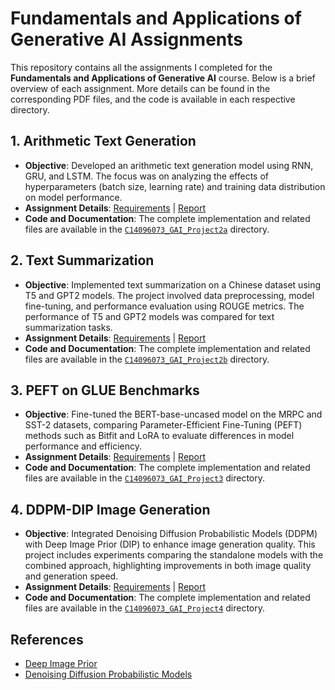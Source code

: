 # Fundamentals and Applications of Generative AI Assignments

This repository contains all the assignments I completed for the **Fundamentals and Applications of Generative AI** course. Below is a brief overview of each assignment. More details can be found in the corresponding PDF files, and the code is available in each respective directory.

## 1. Arithmetic Text Generation
- **Objective**: Developed an arithmetic text generation model using RNN, GRU, and LSTM. The focus was on analyzing the effects of hyperparameters (batch size, learning rate) and training data distribution on model performance.
- **Assignment Details**: [Requirements](https://github.com/hsylin/GAI/blob/main/C14096073_GAI_Project2a/GAI_Project2a_requirment.pdf) | [Report](https://github.com/hsylin/GAI/blob/main/C14096073_GAI_Project2a/GAI_Project2a_report.pdf)
- **Code and Documentation**: The complete implementation and related files are available in the [`C14096073_GAI_Project2a`](https://github.com/hsylin/GAI/tree/main/C14096073_GAI_Project2a) directory.

## 2. Text Summarization
- **Objective**: Implemented text summarization on a Chinese dataset using T5 and GPT2 models. The project involved data preprocessing, model fine-tuning, and performance evaluation using ROUGE metrics. The performance of T5 and GPT2 models was compared for text summarization tasks.
- **Assignment Details**: [Requirements](https://github.com/hsylin/GAI/blob/main/C14096073_GAI_Project2b/GAI_Project2b_requirment.pdf) | [Report](https://github.com/hsylin/GAI/blob/main/C14096073_GAI_Project2b/GAI_Project2b_report.pdf)
- **Code and Documentation**: The complete implementation and related files are available in the [`C14096073_GAI_Project2b`](https://github.com/hsylin/GAI/tree/main/C14096073_GAI_Project2b) directory.

## 3. PEFT on GLUE Benchmarks
- **Objective**: Fine-tuned the BERT-base-uncased model on the MRPC and SST-2 datasets, comparing Parameter-Efficient Fine-Tuning (PEFT) methods such as Bitfit and LoRA to evaluate differences in model performance and efficiency.
- **Assignment Details**: [Requirements](https://github.com/hsylin/GAI/blob/main/C14096073_GAI_Project3/GAI_Project3_requirment.pdf) | [Report](https://github.com/hsylin/GAI/blob/main/C14096073_GAI_Project3/GAI_Project3_report.pdf)
- **Code and Documentation**: The complete implementation and related files are available in the [`C14096073_GAI_Project3`](https://github.com/hsylin/GAI/tree/main/C14096073_GAI_Project3) directory.

## 4. DDPM-DIP Image Generation
- **Objective**: Integrated Denoising Diffusion Probabilistic Models (DDPM) with Deep Image Prior (DIP) to enhance image generation quality. This project includes experiments comparing the standalone models with the combined approach, highlighting improvements in both image quality and generation speed.
- **Assignment Details**: [Requirements](https://github.com/hsylin/GAI/blob/main/C14096073_GAI_Project4/requirement.pdf) | [Report](https://github.com/hsylin/GAI/blob/main/C14096073_GAI_Project4/report.pdf)
- **Code and Documentation**: The complete implementation and related files are available in the [`C14096073_GAI_Project4`](https://github.com/hsylin/GAI/tree/main/C14096073_GAI_Project4) directory.

## References
- [Deep Image Prior](https://github.com/DmitryUlyanov/deep-image-prior)
- [Denoising Diffusion Probabilistic Models](https://github.com/bot66/MNISTDiffusion/tree/main)

